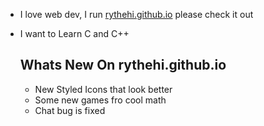 - I love web dev, I run [rythehi.github.io](https://rythehi.github.io) please check it out 
- I want to Learn C and C++

  ## Whats New On rythehi.github.io
  * New Styled Icons that look better
  * Some new games fro cool math
  * Chat bug is fixed
